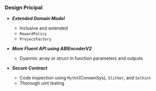 ### Design Pricipal


* ***Extended Domain Model***
    * Inclusive and extended
    * `RewardPolicy`
    * `ProjectFactory`
    
* ***More Fluent API using ABIEncoderV2***
    * Dyanmic array or struct in function parameters and outputs
    
* ***Secure Contract***
    * Code inspection using `MythX`(ConsenSys), `Slither`, and `Solhint`
    * Thorough uint testing
    

    
    